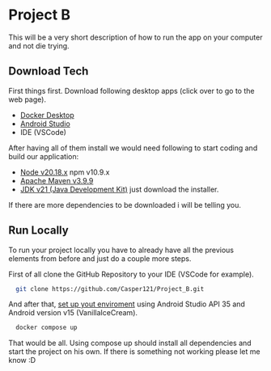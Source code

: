 
# Project B

This will be a very short description of how to run the app on your computer and not die trying.




## Download Tech

First things first. Download following desktop apps (click over to go to the web page).

- [Docker Desktop](https://www.docker.com/products/docker-desktop/)
- [Android Studio](https://developer.android.com/studio)
- IDE (VSCode)

After having all of them install we would need following to start coding and build our application:

- [Node v20.18.x](https://nodejs.org/en/download/package-manager) npm v10.9.x
- [Apache Maven v3.9.9](https://maven.apache.org/download.cgi)
- [JDK v21 (Java Development Kit)](https://www.oracle.com/de/java/technologies/downloads/#jdk23-windows) just download the installer.

If there are more dependencies to be downloaded i will be telling you.

## Run Locally

To run your project locally you have to already have all the previous elements from before and just do a couple more steps.

First of all clone the GitHub Repository to your IDE (VSCode for example).

```bash
  git clone https://github.com/Casper121/Project_B.git
```

And after that, [set up yout enviroment](https://docs.expo.dev/get-started/set-up-your-environment/?platform=android&device=simulated) using Android Studio API 35 and Android version v15 (VanillaIceCream). 

```bash
  docker compose up
```

That would be all. Using compose up should install all dependencies and start the project on his own. If there is something not working please let me know :D

